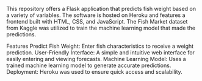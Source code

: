 This repository offers a Flask application that predicts fish weight based on a variety of variables. The software is hosted on Heroku and features a frontend built with HTML, CSS, and JavaScript. The Fish Market dataset from Kaggle was utilized to train the machine learning model that made the predictions.

Features
Predict Fish Weight: Enter fish characteristics to receive a weight prediction.
User-Friendly Interface: A simple and intuitive web interface for easily entering and viewing forecasts.
Machine Learning Model: Uses a trained machine learning model to generate accurate predictions.
Deployment: Heroku was used to ensure quick access and scalability.
